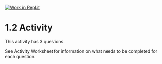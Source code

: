 [![Work in Repl.it](https://classroom.github.com/assets/work-in-replit-14baed9a392b3a25080506f3b7b6d57f295ec2978f6f33ec97e36a161684cbe9.svg)](https://classroom.github.com/online_ide?assignment_repo_id=3316649&assignment_repo_type=AssignmentRepo)
# 1.2 Activity

This activity has 3 questions.  

See Activity Worksheet for information on what needs to be completed for each question.